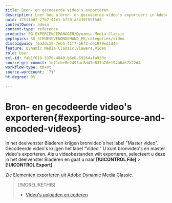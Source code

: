 ```yaml
---
title: Bron- en gecodeerde video's exporteren
description: Leer hoe u bron- en gecodeerde video's exporteert in Adobe Dynamic Media Classic.
uuid: 17511bdf-27b7-41e1-bf39-a5e39f55f5d8
contentOwner: admin
content-type: reference
products: SG_EXPERIENCEMANAGER/Dynamic-Media-Classic
geptopics: SG_SCENESEVENONDEMAND_PK/categories/video
discoiquuid: f6a2dc19-7eb5-41f7-b6f2-de1979ed1d4e
feature: Dynamic Media Classic,Viewers,Video
role: User
exl-id: fab1f618-5370-4049-b6e0-69264afa933c
source-git-commit: 1d71cbe6e2493ac8d47e837a20e194b6ae7a22d4
workflow-type: tm+mt
source-wordcount: '71'
ht-degree: 0%

---
```


# Bron- en gecodeerde video&#39;s exporteren{#exporting-source-and-encoded-videos}

In het deelvenster Bladeren krijgen bronvideo&#39;s het label &quot;Master video&quot;. Gecodeerde video&#39;s krijgen het label &quot;Video.&quot; U kunt bronvideo&#39;s en master video&#39;s exporteren. Als u videobestanden wilt exporteren, selecteert u deze in het deelvenster Bladeren en gaat u naar **[!UICONTROL File]** > **[!UICONTROL Export]**.

Zie [Elementen exporteren uit Adobe Dynamic Media Classic](exporting-assets-from-dmc.md#exporting-assets-from-dmc).

>[!MORELIKETHIS]
>
>* [Video&#39;s uploaden en coderen](uploading-encoding-videos.md#uploading_and_encoding_videos)

